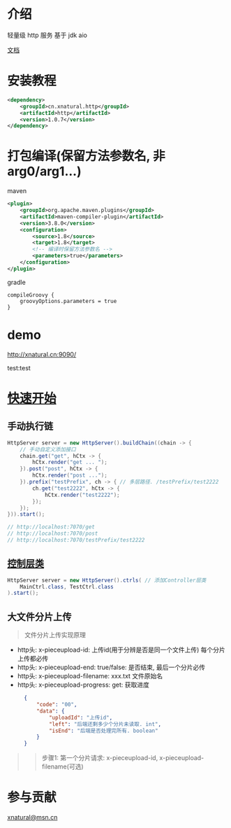 # 介绍
轻量级 http 服务 基于 jdk aio

[文档](https://gitee.com/xnat/http/wikis)

# 安装教程
```xml
<dependency>
    <groupId>cn.xnatural.http</groupId>
    <artifactId>http</artifactId>
    <version>1.0.7</version>
</dependency>
```
# 打包编译(保留方法参数名, 非arg0/arg1...)
maven
```xml
<plugin>
    <groupId>org.apache.maven.plugins</groupId>
    <artifactId>maven-compiler-plugin</artifactId>
    <version>3.8.0</version>
    <configuration>
        <source>1.8</source>
        <target>1.8</target>
        <!-- 编译时保留方法参数名 -->
        <parameters>true</parameters>
    </configuration>
</plugin>
```
gradle
```
compileGroovy {
    groovyOptions.parameters = true
}
```

# demo 
http://xnatural.cn:9090/

test:test

# [快速开始](https://gitee.com/xnat/http/wikis/%E5%BF%AB%E9%80%9F%E5%BC%80%E5%A7%8B?sort_id=3198051)
## 手动执行链
```java
HttpServer server = new HttpServer().buildChain((chain -> {
    // 手动自定义添加接口
    chain.get("get", hCtx -> {
        hCtx.render("get ... ");
    }).post("post", hCtx -> {
        hCtx.render("post ...");
    }).prefix("testPrefix", ch -> { // 多层路径. /testPrefix/test2222
        ch.get("test2222", hCtx -> {
            hCtx.render("test2222");
        });
    });
})).start();

// http://localhost:7070/get
// http://localhost:7070/post
// http://localhost:7070/testPrefix/test2222

```
## [控制层类](https://gitee.com/xnat/http/wikis/%E6%8E%A7%E5%88%B6%E5%B1%82%E7%B1%BB@Ctrl?sort_id=3198014)
```java
HttpServer server = new HttpServer().ctrls( // 添加Controller层类
    MainCtrl.class, TestCtrl.class
).start();
```

## 大文件分片上传
> 文件分片上传实现原理
* http头: x-pieceupload-id: 上传id(用于分辨是否是同一个文件上传) 每个分片上传都必传
* http头: x-pieceupload-end: true/false: 是否结束, 最后一个分片必传
* http头: x-pieceupload-filename: xxx.txt 文件原始名
* http头: x-pieceupload-progress: get: 获取进度
  ```json
    {
        "code": "00",
        "data": {
            "uploadId": "上传id",
            "left": "后端还剩多少个分片未读取. int",
            "isEnd": "后端是否处理完所有. boolean"
        }
    }
  ```

>> 步骤1: 第一个分片请求: x-pieceupload-id, x-pieceupload-filename(可选)


# 参与贡献
xnatural@msn.cn

